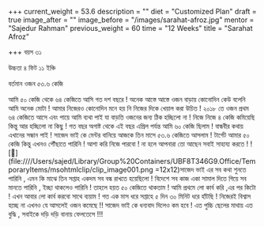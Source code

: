 +++
current_weight = 53.6
description = ""
diet = "Customized Plan"
draft = true
image_after = ""
image_before = "/images/sarahat-afroz.jpg"
mentor = "Sajedur Rahman"
previous_weight = 60
time = "12 Weeks"
title = "Sarahat Afroz"

+++
বয়স ৩১

উচ্চতা ৪ ফিট ১১ ইঞ্চি

বর্তমান ওজন ৫৩.৬ কেজি

আমি ৫০ কেজি থেকে ৬৪ কেজিতে আসি গত দশ বছরে ! অনেক আস্তে আস্তে ওজন বাড়ায় কোনোদিন কেউ বলেনি আমি অনেক মোটা ! আমার নিজেরও কোনোদিন মনে হয় নি নিজের দিকে খেয়াল করা উচিত ! ২০১৮ তে ওজন প্রথম ৬৪ কেজিতে আসে এবং পায়ে আমি ব্যথা পাই যা বাড়তি ওজনের জন্য ঠিক হচ্ছিলো না ! নিজে নিজে ৪ কেজি কমিয়েছি কিন্তু আর হচ্ছিলো না কিছু ! গত বছর অগাষ্ট থেকে এই বছর এপ্রিল পর্যন্ত আমি ৬০ কেজি ছিলাম ! বান্ধবীর কথায় এখানের সন্ধান পাই ! সাজেদ ভাই কে মেন্টর বানিয়ে আজকে তিন মাসে ৫৩.৬ কেজিতে আসলাম ! টার্গেট আমার ৫০ কেজি কিন্তু এখনও পৌঁছাতে পারিনি ! আশা করি নিজে পারবো ! না হলে আপনারা তো আছেন সবাই সাহায্য করতে ! ![🙂](file:////Users/sajed/Library/Group%20Containers/UBF8T346G9.Office/TemporaryItems/msohtmlclip/clip_image001.png =12x12)সাজেদ ভাই এর সব কথা শুনতে পারিনি , এমন কি মাঝে তিন সপ্তাহ একদম সব বন্ধ রাখতে হয়েছিলো ! বিদেশে সব কাজ একা সামাল দিতে গিয়ে সব মানতে পারিনি , ইচ্ছা থাকলেও পারিনি ! তাহলে হয়ত ৫০ কেজিতে থাকতাম ! আমি প্রথমে লো কার্ব করি ,এর পর কিটো ! এখন আবার লো কার্ব করবো সাথে ব্যয়াম ! গত এক মাস ধরে সপ্তাহে ৫ দিন ৩০ মিনিট ধরে হাঁটছি ! নিজেরই বিশ্বাস হচ্ছে না এখনও যে আসলেই ওজন কমেছে !! সাজেদ ভাই কে ধন্যবাদ দিলেও কম হবে ! এত পুচ্চি ছেলের মাথায় এত বুদ্ধি , সবাইকে দড়ি দড়ি বানায় ফেলতেসে !!!